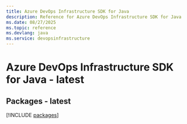 ```yaml
---
title: Azure DevOps Infrastructure SDK for Java
description: Reference for Azure DevOps Infrastructure SDK for Java
ms.date: 08/27/2025
ms.topic: reference
ms.devlang: java
ms.service: devopsinfrastructure
---
```

# Azure DevOps Infrastructure SDK for Java - latest
## Packages - latest
[!INCLUDE [packages](devops-infrastructure-index.md)]